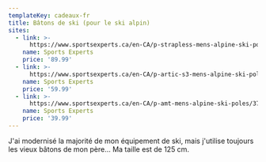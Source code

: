 ```yaml
---
templateKey: cadeaux-fr
title: Bâtons de ski (pour le ski alpin)
sites:
  - link: >-
      https://www.sportsexperts.ca/en-CA/p-strapless-mens-alpine-ski-poles/774750/774750-24
    name: Sports Experts
    price: '89.99'
  - link: >-
      https://www.sportsexperts.ca/en-CA/p-artic-s3-mens-alpine-ski-poles/191029/191029-4
    name: Sports Experts
    price: '59.99'
  - link: >-
      https://www.sportsexperts.ca/en-CA/p-amt-mens-alpine-ski-poles/376978/376978-4
    name: Sports Experts
    price: '39.99'
---
```

J'ai modernisé la majorité de mon équipement de ski, mais j'utilise toujours les vieux bâtons de mon père... Ma taille est de 125 cm.
